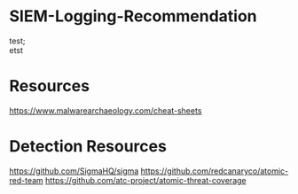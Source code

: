 # SIEM-Logging-Recommendation
test; <br />
etst
# Resources
https://www.malwarearchaeology.com/cheat-sheets

# Detection Resources
https://github.com/SigmaHQ/sigma
https://github.com/redcanaryco/atomic-red-team
https://github.com/atc-project/atomic-threat-coverage

